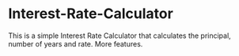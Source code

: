 # Interest-Rate-Calculator

This is a simple Interest Rate Calculator that calculates the principal, number of years and rate.
More features.
